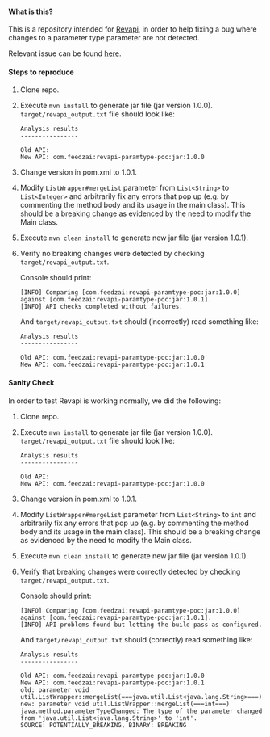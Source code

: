 #### What is this?
This is a repository intended for [Revapi](https://github.com/revapi/revapi), in order to help fixing a bug where changes to a parameter type parameter are not detected.

Relevant issue can be found [here](https://github.com/revapi/revapi/issues/149).

#### Steps to reproduce
1) Clone repo.

2) Execute `mvn install` to generate jar file (jar version 1.0.0). `target/revapi_output.txt` file should look like: 
    ```
    Analysis results
    ----------------
    
    Old API: 
    New API: com.feedzai:revapi-paramtype-poc:jar:1.0.0
    ```
3) Change version in pom.xml to 1.0.1.

4) Modify `ListWrapper#mergeList` parameter from `List<String>` to `List<Integer>` and arbitrarily fix any errors that pop up (e.g. by commenting the method body and its usage in the main class). This should be a breaking change as evidenced by the need to modify the Main class.

5) Execute `mvn clean install` to generate new jar file (jar version 1.0.1).

6) Verify no breaking changes were detected by checking `target/revapi_output.txt`.

    Console should print:
    ```
    [INFO] Comparing [com.feedzai:revapi-paramtype-poc:jar:1.0.0] against [com.feedzai:revapi-paramtype-poc:jar:1.0.1].
    [INFO] API checks completed without failures.
    ```
    
    And `target/revapi_output.txt` should (incorrectly) read something like:
    ```
    Analysis results
    ----------------
    
    Old API: com.feedzai:revapi-paramtype-poc:jar:1.0.0
    New API: com.feedzai:revapi-paramtype-poc:jar:1.0.1
    ```

#### Sanity Check
In order to test Revapi is working normally, we did the following:
1) Clone repo.

2) Execute `mvn install` to generate jar file (jar version 1.0.0). `target/revapi_output.txt` file should look like: 
    ```
    Analysis results
    ----------------
    
    Old API: 
    New API: com.feedzai:revapi-paramtype-poc:jar:1.0.0
    ```
3) Change version in pom.xml to 1.0.1.

4) Modify `ListWrapper#mergeList` parameter from `List<String>` to `int` and arbitrarily fix any errors that pop up (e.g. by commenting the method body and its usage in the main class). This should be a breaking change as evidenced by the need to modify the Main class.

5) Execute `mvn clean install` to generate new jar file (jar version 1.0.1).

6) Verify that breaking changes were correctly detected by checking `target/revapi_output.txt`.

    Console should print:
    ```
    [INFO] Comparing [com.feedzai:revapi-paramtype-poc:jar:1.0.0] against [com.feedzai:revapi-paramtype-poc:jar:1.0.1].
    [INFO] API problems found but letting the build pass as configured.
    ```
    
    And `target/revapi_output.txt` should (correctly) read something like:
    ```
    Analysis results
    ----------------
    
    Old API: com.feedzai:revapi-paramtype-poc:jar:1.0.0
    New API: com.feedzai:revapi-paramtype-poc:jar:1.0.1
    old: parameter void util.ListWrapper::mergeList(===java.util.List<java.lang.String>===)
    new: parameter void util.ListWrapper::mergeList(===int===)
    java.method.parameterTypeChanged: The type of the parameter changed from 'java.util.List<java.lang.String>' to 'int'.
    SOURCE: POTENTIALLY_BREAKING, BINARY: BREAKING
    ```
